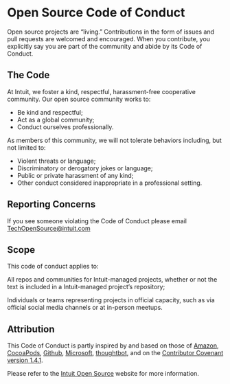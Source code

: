 # Open Source Code of Conduct

Open source projects are “living.” Contributions in the form of issues and pull requests are welcomed and encouraged. When you contribute, you explicitly say you are part of the community and abide by its Code of Conduct.

## The Code

At Intuit, we foster a kind, respectful, harassment-free cooperative community. Our open source community works to:

* Be kind and respectful;
* Act as a global community;
* Conduct ourselves professionally.

As members of this community, we will not tolerate behaviors including, but not limited to:

* Violent threats or language;
* Discriminatory or derogatory jokes or language;
* Public or private harassment of any kind;
* Other conduct considered inappropriate in a professional setting.

## Reporting Concerns
If you see someone violating the Code of Conduct please email TechOpenSource@intuit.com

## Scope

This code of conduct applies to:

All repos and communities for Intuit-managed projects, whether or not the text is included in a Intuit-managed project’s repository;

Individuals or teams representing projects in official capacity, such as via official social media channels or at in-person meetups.

## Attribution

This Code of Conduct is partly inspired by and based on those of [Amazon](https://aws.github.io/code-of-conduct.html), [CocoaPods](https://github.com/CocoaPods/CocoaPods/blob/master/CODE_OF_CONDUCT.md), [Github](https://opensource.guide/code-of-conduct/), [Microsoft](https://opensource.microsoft.com/codeofconduct/), [thoughtbot](https://thoughtbot.com/open-source-code-of-conduct), and on the [Contributor Covenant version 1.4.1](https://www.contributor-covenant.org/).

Please refer to the [Intuit Open Source](https://opensource.intuit.com/) website for more information.
